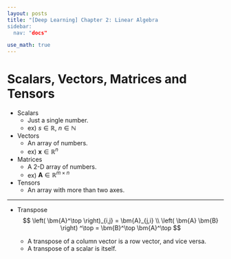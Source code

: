 ```yaml
---
layout: posts
title: "[Deep Learning] Chapter 2: Linear Algebra
sidebar:
  nav: "docs"

use_math: true
---
```


# Scalars, Vectors, Matrices and Tensors
- Scalars
  - Just a single number.
  - ex) $s \in \mathbb{R}$, $n \in \mathbb{N}$
- Vectors
  - An array of numbers.
  - ex) $\bm{x} \in \mathbb{R}^n$
- Matrices
  - A 2-D array of numbers.
  - ex) $\bm{A} \in \mathbb{R}^{m\times n}$
- Tensors
  - An array with more than two axes.

---

- Transpose
  $$
  \left( \bm{A}^\top \right)_{i,j} = \bm{A}_{j,i} \\
  \left( \bm{A} \bm{B} \right) ^\top = \bm{B}^\top \bm{A}^\top
  $$

  - A transpose of a column vector is a row vector, and vice versa.
  - A transpose of a scalar is itself.